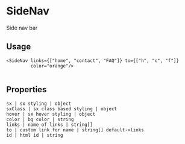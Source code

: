 # SideNav

Side nav bar

## Usage
```markup
<SideNav links={["home", "contact", "FAQ"]} to={["h", "c", "f"]}
         color="orange"/>


```

## Properties
```properties
sx | sx styling | object
sxClass | sx class based styling | object
hover | sx hover styling | object
color | bg color | string
links | name of links | string[]
to | custom link for name | string[] default->links
id | html id | string
```
